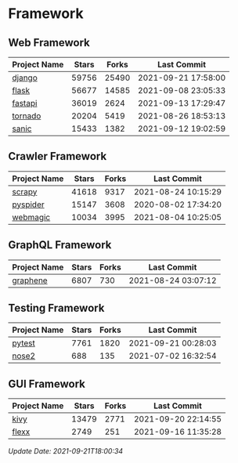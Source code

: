 # Framework

## Web Framework
| Project Name | Stars | Forks | Last Commit |
| ------------ | ----- | ----- | ----------- |
| [django](https://github.com/django/django) | 59756 | 25490 | 2021-09-21 17:58:00 |
| [flask](https://github.com/pallets/flask) | 56677 | 14585 | 2021-09-08 23:05:33 |
| [fastapi](https://github.com/tiangolo/fastapi) | 36019 | 2624 | 2021-09-13 17:29:47 |
| [tornado](https://github.com/tornadoweb/tornado) | 20204 | 5419 | 2021-08-26 18:53:13 |
| [sanic](https://github.com/sanic-org/sanic) | 15433 | 1382 | 2021-09-12 19:02:59 |

## Crawler Framework
| Project Name | Stars | Forks | Last Commit |
| ------------ | ----- | ----- | ----------- |
| [scrapy](https://github.com/scrapy/scrapy) | 41618 | 9317 | 2021-08-24 10:15:29 |
| [pyspider](https://github.com/binux/pyspider) | 15147 | 3608 | 2020-08-02 17:34:20 |
| [webmagic](https://github.com/code4craft/webmagic) | 10034 | 3995 | 2021-08-04 10:25:05 |

## GraphQL Framework
| Project Name | Stars | Forks | Last Commit |
| ------------ | ----- | ----- | ----------- |
| [graphene](https://github.com/graphql-python/graphene) | 6807 | 730 | 2021-08-24 03:07:12 |

## Testing Framework
| Project Name | Stars | Forks | Last Commit |
| ------------ | ----- | ----- | ----------- |
| [pytest](https://github.com/pytest-dev/pytest) | 7761 | 1820 | 2021-09-21 00:28:03 |
| [nose2](https://github.com/nose-devs/nose2) | 688 | 135 | 2021-07-02 16:32:54 |

## GUI Framework
| Project Name | Stars | Forks | Last Commit |
| ------------ | ----- | ----- | ----------- |
| [kivy](https://github.com/kivy/kivy) | 13479 | 2771 | 2021-09-20 22:14:55 |
| [flexx](https://github.com/flexxui/flexx) | 2749 | 251 | 2021-09-16 11:35:28 |

*Update Date: 2021-09-21T18:00:34*